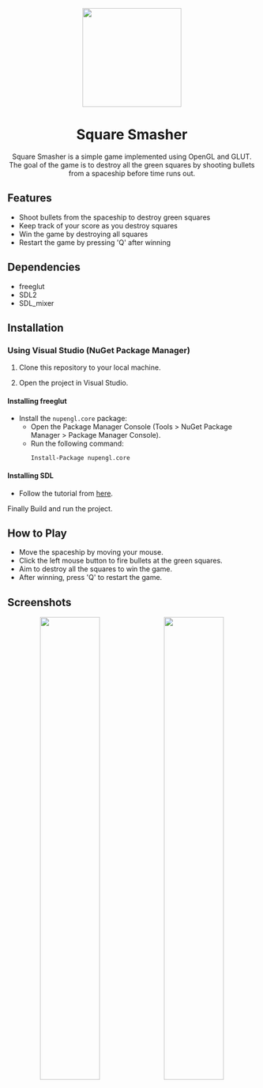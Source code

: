 <div align="center">
<img src="https://github.com/medovanx/square-smasher/assets/29468096/d82a20d8-621c-41e3-9e3e-08421ee07d09" height="200px">

# Square Smasher

Square Smasher is a simple game implemented using OpenGL and GLUT. The goal of the game is to destroy all the green squares by shooting bullets from a spaceship before time runs out.
</div>

## Features

- Shoot bullets from the spaceship to destroy green squares
- Keep track of your score as you destroy squares
- Win the game by destroying all squares
- Restart the game by pressing 'Q' after winning

## Dependencies

- freeglut
- SDL2
- SDL_mixer

## Installation

### Using Visual Studio (NuGet Package Manager)
1. Clone this repository to your local machine.

2. Open the project in Visual Studio.

#### Installing freeglut

- Install the `nupengl.core` package:
   - Open the Package Manager Console (Tools > NuGet Package Manager > Package Manager Console).
   - Run the following command:
     ```
     Install-Package nupengl.core
     ```

#### Installing SDL
- Follow the tutorial from [here](https://lazyfoo.net/tutorials/SDL/01_hello_SDL/index.php).


Finally Build and run the project.

## How to Play

- Move the spaceship by moving your mouse.
- Click the left mouse button to fire bullets at the green squares.
- Aim to destroy all the squares to win the game.
- After winning, press 'Q' to restart the game.

## Screenshots
<p align="center">
  <img src="https://github.com/medovanx/square-smasher/assets/29468096/37c8866d-65b2-4390-a76b-37ee7f58c1c5" width="49%">
  <img src="https://github.com/medovanx/square-smasher/assets/29468096/2948be1c-ce33-40fb-948a-0d91592b1227" width="49%">
</p>